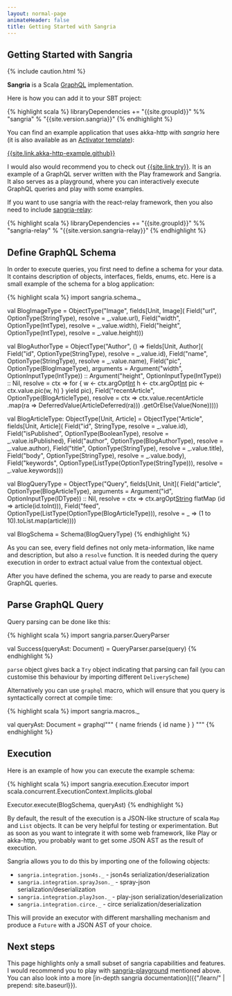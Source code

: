 ```yaml
---
layout: normal-page
animateHeader: false
title: Getting Started with Sangria
---
```


## Getting Started with Sangria

{% include caution.html %}

**Sangria** is a Scala [GraphQL]({{site.link.graphql}}) implementation.

Here is how you can add it to your SBT project:

{% highlight scala %}
libraryDependencies += "{{site.groupId}}" %% "sangria" % "{{site.version.sangria}}"
{% endhighlight %}

You can find an example application that uses akka-http with _sangria_ here (it is also available as an [Activator template]({{site.link.akka-http-example.activator}})):

[{{site.link.akka-http-example.github}}]({{site.link.akka-http-example.github}})

I would also would recommend you to check out [{{site.link.try}}]({{site.link.try}}).
It is an example of a GraphQL server written with the Play framework and Sangria. It also serves as a playground,
where you can interactively execute GraphQL queries and play with some examples.

If you want to use sangria with the react-relay framework, then you also need to include [sangria-relay]({{site.link.repo.sangria-relay}}):

{% highlight scala %}
libraryDependencies += "{{site.groupId}}" %% "sangria-relay" % "{{site.version.sangria-relay}}"
{% endhighlight %}

## Define GraphQL Schema

In order to execute queries, you first need to define a schema for your data. It contains description of objects, interfaces, fields, enums, etc.
Here is a small example of the schema for a blog application:

{% highlight scala %}
import sangria.schema._

val BlogImageType = ObjectType("Image", fields[Unit, Image](
  Field("url", OptionType(StringType), resolve = _.value.url),
  Field("width", OptionType(IntType), resolve = _.value.width),
  Field("height", OptionType(IntType), resolve = _.value.height)))

val BlogAuthorType = ObjectType("Author", () => fields[Unit, Author](
  Field("id", OptionType(StringType), resolve = _.value.id),
  Field("name", OptionType(StringType), resolve = _.value.name),
  Field("pic", OptionType(BlogImageType),
    arguments =
      Argument("width", OptionInputType(IntType)) ::
      Argument("height", OptionInputType(IntType)) ::
      Nil,
    resolve = ctx =>
      for {
        w <- ctx.argOpt[Int]("width")
        h <- ctx.argOpt[Int]("height")
        pic <- ctx.value.pic(w, h)
      } yield pic),
  Field("recentArticle", OptionType(BlogArticleType),
    resolve = ctx =>
      ctx.value.recentArticle
        .map(ra => DeferredValue(ArticleDeferred(ra)))
        .getOrElse(Value(None)))))

val BlogArticleType: ObjectType[Unit, Article] =
  ObjectType("Article", fields[Unit, Article](
    Field("id", StringType, resolve = _.value.id),
    Field("isPublished", OptionType(BooleanType), resolve = _.value.isPublished),
    Field("author", OptionType(BlogAuthorType), resolve = _.value.author),
    Field("title", OptionType(StringType), resolve = _.value.title),
    Field("body", OptionType(StringType), resolve = _.value.body),
    Field("keywords", OptionType(ListType(OptionType(StringType))),
      resolve = _.value.keywords)))

val BlogQueryType = ObjectType("Query", fields[Unit, Unit](
  Field("article", OptionType(BlogArticleType),
    arguments = Argument("id", OptionInputType(IDType)) :: Nil,
    resolve = ctx => ctx.argOpt[String]("id") flatMap (id => article(id.toInt))),
  Field("feed", OptionType(ListType(OptionType(BlogArticleType))),
    resolve = _ => (1 to 10).toList.map(article))))

val BlogSchema = Schema(BlogQueryType)
{% endhighlight %}

As you can see, every field defines not only meta-information, like name and description, but also a `resolve` function.
It is needed during the query execution in order to extract actual value from the contextual object.

After you have defined the schema, you are ready to parse and execute GraphQL queries.

## Parse GraphQL Query

Query parsing can be done like this:

{% highlight scala %}
import sangria.parser.QueryParser

val Success(queryAst: Document) = QueryParser.parse(query)
{% endhighlight %}

`parse` object gives back a `Try` object indicating that parsing can fail (you can customise this behaviour by importing different `DeliveryScheme`)

Alternatively you can use `graphql` macro, which will ensure that you query is syntactically correct at compile time:

{% highlight scala %}
import sangria.macros._

val queryAst: Document =
  graphql"""
    {
      name
      friends {
        id
        name
      }
    }
  """
{% endhighlight %}

## Execution

Here is an example of how you can execute the example schema:

{% highlight scala %}
import sangria.execution.Executor
import scala.concurrent.ExecutionContext.Implicits.global

Executor.execute(BlogSchema, queryAst)
{% endhighlight %}

By default, the result of the execution is a JSON-like structure of scala `Map` and `List` objects. It can be very helpful for testing or experimentation.
But as soon as you want to integrate it with some web framework, like Play or akka-http, you probably want to get some JSON AST as the result of execution.

Sangria allows you to do this by importing one of the following objects:

* `sangria.integration.json4s._` - json4s serialization/deserialization
* `sangria.integration.sprayJson._` - spray-json serialization/deserialization
* `sangria.integration.playJson._` - play-json serialization/deserialization
* `sangria.integration.circe._` - circe serialization/deserialization

This will provide an executor with different marshalling mechanism and produce a `Future` with a JSON AST of your choice.

## Next steps

This page highlights only a small subset of sangria capabilities and features. I would recommend you to play with [sangria-playground]({{site.link.try}}) mentioned above. You can also look
into a more [in-depth sangria documentation]({{"/learn/" | prepend: site.baseurl}}).